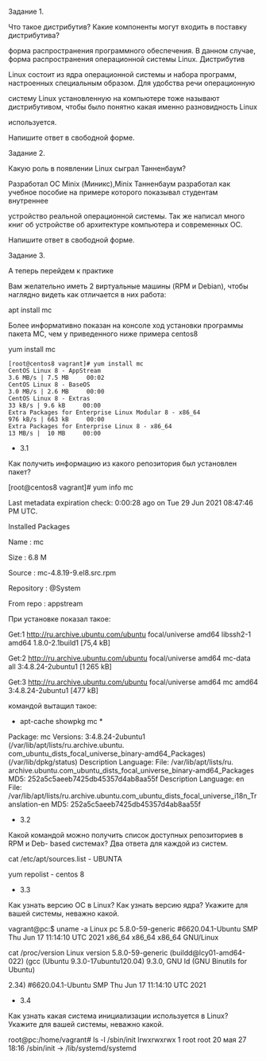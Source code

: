 Задание 1.

Что такое дистрибутив? Какие компоненты могут входить в поставку дистрибутива?

форма распространения программного обеспечения. В данном случае, форма распространения операционной системы Linux. Дистрибутив 

Linux состоит из ядра операционной системы и набора программ, настроенных специальным образом. Для удобства речи операционную 

систему Linux установленную на компьютере тоже называют дистрибутивом, чтобы было понятно какая именно разновидность Linux 

используется.

Напишите ответ в свободной форме.

Задание 2.

Какую роль в появлении Linux сыграл Танненбаум?

Разработал ОС Minix (Миникс),Minix Танненбаум разработал как учебное пособие на примере которого показывал студентам внутреннее 

устройство реальной операционной системы. Так же написал много книг об устройстве об архитектуре компьютера и современных ОС.


Напишите ответ в свободной форме.

Задание 3.

А теперь перейдем к практике

Вам желательно иметь 2 виртуальные машины (RPM и Debian), чтобы наглядно видеть как отличается в них работа:

apt install mc

Более информативно показан на консоле ход установки программы пакета MC, чем у приведенного ниже примера centos8


yum install mc

```
[root@centos8 vagrant]# yum install mc
CentOS Linux 8 - AppStream                                                              3.6 MB/s | 7.5 MB     00:02
CentOS Linux 8 - BaseOS                                                                 3.0 MB/s | 2.6 MB     00:00
CentOS Linux 8 - Extras                                                                  33 kB/s | 9.6 kB     00:00
Extra Packages for Enterprise Linux Modular 8 - x86_64                                  976 kB/s | 663 kB     00:00
Extra Packages for Enterprise Linux 8 - x86_64                                           13 MB/s |  10 MB     00:00
```
- 3.1

Как получить информацию из какого репозитория был установлен пакет?


[root@centos8 vagrant]# yum info mc

Last metadata expiration check: 0:00:28 ago on Tue 29 Jun 2021 08:47:46 PM UTC.

Installed Packages

Name         : mc

Size         : 6.8 M

Source       : mc-4.8.19-9.el8.src.rpm

Repository   : @System

From repo    : appstream




При установке показал такое:

Get:1 http://ru.archive.ubuntu.com/ubuntu focal/universe amd64 libssh2-1 amd64 1.8.0-2.1build1 [75,4 kB] 

Get:2 http://ru.archive.ubuntu.com/ubuntu focal/universe amd64 mc-data all 3:4.8.24-2ubuntu1 [1 265 kB] 

Get:3 http://ru.archive.ubuntu.com/ubuntu focal/universe amd64 mc amd64 3:4.8.24-2ubuntu1 [477 kB]

командой вытащил такое: 


* apt-cache showpkg mc *

Package: mc Versions: 3:4.8.24-2ubuntu1 (/var/lib/apt/lists/ru.archive.ubuntu.
com_ubuntu_dists_focal_universe_binary-amd64_Packages) (/var/lib/dpkg/status) Description Language: File: /var/lib/apt/lists/ru.
archive.ubuntu.com_ubuntu_dists_focal_universe_binary-amd64_Packages
MD5: 252a5c5aeeb7425db45357d4ab8aa55f Description Language: en File: /var/lib/apt/lists/ru.archive.ubuntu.com_ubuntu_dists_focal_universe_i18n_Translation-en MD5: 252a5c5aeeb7425db45357d4ab8aa55f

- 3.2

Какой командой можно получить список доступных репозиториев в RPM и Deb- based системах? Два ответа для каждой из систем.

cat /etc/apt/sources.list - UBUNTA

yum repolist - centos 8 

- 3.3

Как узнать версию ОС в Linux? Как узнать версию ядра? Укажите для вашей системы, неважно какой.

vagrant@pc:$ uname -a Linux pc 5.8.0-59-generic #6620.04.1-Ubuntu SMP Thu Jun 17 11:14:10 UTC 2021 x86_64 x86_64 x86_64 GNU/Linux

cat /proc/version 
Linux version 5.8.0-59-generic (buildd@lcy01-amd64-022) (gcc (Ubuntu 9.3.0-17ubuntu120.04) 9.3.0, GNU ld (GNU Binutils for Ubuntu) 

2.34) #6620.04.1-Ubuntu SMP Thu Jun 17 11:14:10 UTC 2021


- 3.4

Как узнать какая система инициализации используется в Linux? Укажите для вашей системы, неважно какой.

root@pc:/home/vagrant# ls -l /sbin/init lrwxrwxrwx 1 root root 20 мая 27 18:16 /sbin/init -> /lib/systemd/systemd